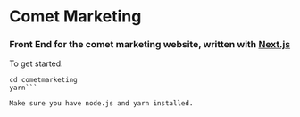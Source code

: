 # Comet Marketing
### Front End for the comet marketing website, written with [Next.js](https://nextjs.org/)

To get started: 
```git clone https://github.com/almadireddy/cometmarketing
cd cometmarketing
yarn```

Make sure you have node.js and yarn installed. 